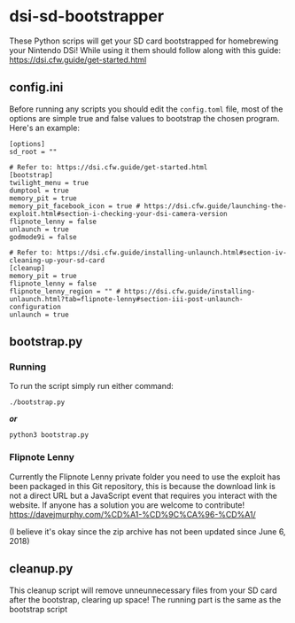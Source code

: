 # dsi-sd-bootstrapper

These Python scrips will get your SD card bootstrapped for homebrewing your Nintendo DSi! While using it them should follow along with this guide: https://dsi.cfw.guide/get-started.html

## config.ini

Before running any scripts you should edit the `config.toml` file, most of the options are simple true and false values to bootstrap the chosen program. Here's an example:

```
[options]
sd_root = ""

# Refer to: https://dsi.cfw.guide/get-started.html
[bootstrap]
twilight_menu = true
dumptool = true
memory_pit = true
memory_pit_facebook_icon = true # https://dsi.cfw.guide/launching-the-exploit.html#section-i-checking-your-dsi-camera-version
flipnote_lenny = false
unlaunch = true
godmode9i = false

# Refer to: https://dsi.cfw.guide/installing-unlaunch.html#section-iv-cleaning-up-your-sd-card
[cleanup]
memory_pit = true
flipnote_lenny = false
flipnote_lenny_region = "" # https://dsi.cfw.guide/installing-unlaunch.html?tab=flipnote-lenny#section-iii-post-unlaunch-configuration
unlaunch = true
```

## bootstrap.py

### Running

To run the script simply run either command:

```
./bootstrap.py
```

***or***

```
python3 bootstrap.py
```

### Flipnote Lenny

Currently the Flipnote Lenny private folder you need to use the exploit has been packaged in this Git repository, this is because the download link is not a direct URL but a JavaScript event that requires you interact with the website. If anyone has a solution you are welcome to contribute! https://davejmurphy.com/%CD%A1-%CD%9C%CA%96-%CD%A1/

(I believe it's okay since the zip archive has not been updated since June 6, 2018)

## cleanup.py

This cleanup script will remove unneunnecessary files from your SD card after the bootstrap, clearing up space! The running part is the same as the bootstrap script
